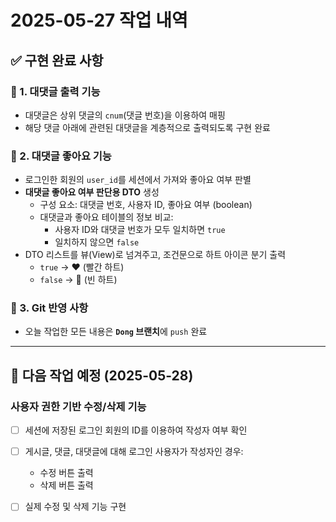 # 2025-05-27 작업 내역

## ✅ 구현 완료 사항

### 📌 1. 대댓글 출력 기능
- 대댓글은 상위 댓글의 `cnum`(댓글 번호)을 이용하여 매핑
- 해당 댓글 아래에 관련된 대댓글을 계층적으로 출력되도록 구현 완료

### 📌 2. 대댓글 좋아요 기능
- 로그인한 회원의 `user_id`를 세션에서 가져와 좋아요 여부 판별
- **대댓글 좋아요 여부 판단용 DTO** 생성
  - 구성 요소: 대댓글 번호, 사용자 ID, 좋아요 여부 (boolean)
  - 대댓글과 좋아요 테이블의 정보 비교:
    - 사용자 ID와 대댓글 번호가 모두 일치하면 `true`
    - 일치하지 않으면 `false`
- DTO 리스트를 뷰(View)로 넘겨주고, 조건문으로 하트 아이콘 분기 출력
  - `true` → ❤️ (빨간 하트)
  - `false` → 🤍 (빈 하트)

### 📌 3. Git 반영 사항
- 오늘 작업한 모든 내용은 **`Dong` 브랜치**에 `push` 완료

---

## 📝 다음 작업 예정 (2025-05-28)

### 사용자 권한 기반 수정/삭제 기능
- [ ] 세션에 저장된 로그인 회원의 ID를 이용하여 작성자 여부 확인
- [ ] 게시글, 댓글, 대댓글에 대해 로그인 사용자가 작성자인 경우:
  - 수정 버튼 출력
  - 삭제 버튼 출력
- [ ] 실제 수정 및 삭제 기능 구현


